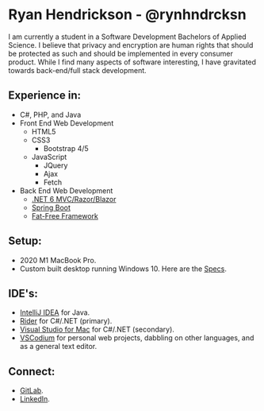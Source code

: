 # Ryan Hendrickson - @rynhndrcksn
I am currently a student in a Software Development Bachelors of Applied Science. I believe that privacy and encryption are human rights that should be protected as such and should be implemented in every consumer product. While I find many aspects of software interesting, I have gravitated towards back-end/full stack development.

## Experience in:
- C#, PHP, and Java
- Front End Web Development
  - HTML5
  - CSS3
    - Bootstrap 4/5
  - JavaScript
    - JQuery
    - Ajax
    - Fetch
- Back End Web Development
  - [.NET 6 MVC/Razor/Blazor](https://dotnet.microsoft.com/en-us/)
  - [Spring Boot](https://spring.io/projects/spring-boot)
  - [Fat-Free Framework](https://fatfreeframework.com/)

## Setup:
- 2020 M1 MacBook Pro.
- Custom built desktop running Windows 10. Here are the [Specs](https://pcpartpicker.com/user/leaderelrond/saved/smtL23).

## IDE's:
- [IntelliJ IDEA](https://www.jetbrains.com/idea/) for Java.
- [Rider](https://www.jetbrains.com/rider/) for C#/.NET (primary).
- [Visual Studio for Mac](https://visualstudio.microsoft.com/vs/mac/) for C#/.NET (secondary).
- [VSCodium](https://vscodium.com/) for personal web projects, dabbling on other languages, and as a general text editor.

## Connect:
- [GitLab](https://gitlab.com/rynhndrcksn).
- [LinkedIn](https://www.linkedin.com/in/rynhndrcksn/).
